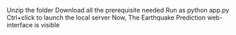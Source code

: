 Unzip the folder
Download all the prerequisite needed
Run as python app.py
Ctrl+click to launch the local server
Now, The Earthquake Prediction web-interface is visible
